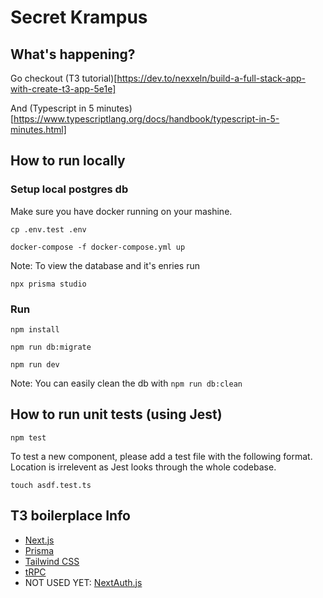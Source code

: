 # Secret Krampus

## What's happening?

Go checkout (T3 tutorial)[https://dev.to/nexxeln/build-a-full-stack-app-with-create-t3-app-5e1e]

And (Typescript in 5 minutes)[https://www.typescriptlang.org/docs/handbook/typescript-in-5-minutes.html]

## How to run locally

### Setup local postgres db

Make sure you have docker running on your mashine.

`cp .env.test .env`

`docker-compose -f docker-compose.yml up`

Note: To view the database and it's enries run

`npx prisma studio`

### Run
`npm install`

`npm run db:migrate`

`npm run dev`

Note: You can easily clean the db with `npm run db:clean`

## How to run unit tests (using Jest)

`npm test`

To test a new component, please add a test file with the following format. Location is irrelevent as Jest looks through the whole codebase.

`touch asdf.test.ts`

## T3 boilerplace Info

- [Next.js](https://nextjs.org)
- [Prisma](https://prisma.io)
- [Tailwind CSS](https://tailwindcss.com)
- [tRPC](https://trpc.io)
- NOT USED YET: [NextAuth.js](https://next-auth.js.org)

